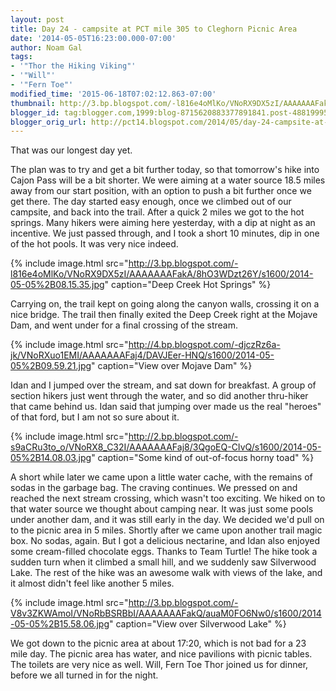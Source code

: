 ```yaml
---
layout: post
title: Day 24 - campsite at PCT mile 305 to Cleghorn Picnic Area
date: '2014-05-05T16:23:00.000-07:00'
author: Noam Gal
tags:
- '"Thor the Hiking Viking"'
- '"Will"'
- '"Fern Toe"'
modified_time: '2015-06-18T07:02:12.863-07:00'
thumbnail: http://3.bp.blogspot.com/-l816e4oMlKo/VNoRX9DX5zI/AAAAAAAFakA/8hO3WDzt26Y/s72-c/2014-05-05%2B08.15.35.jpg
blogger_id: tag:blogger.com,1999:blog-8715620883377891841.post-4881999526228986701
blogger_orig_url: http://pct14.blogspot.com/2014/05/day-24-campsite-at-pct-mile-305-to.html
---
```

That was our longest day yet.

The plan was to try and get a bit further today, so that tomorrow's hike into Cajon Pass will be a bit shorter. We were aiming at a water source 18.5 miles away from our start position, with an option to push a bit further once we get there. The day started easy enough, once we climbed out of our campsite, and back into the trail. After a quick 2 miles we got to the hot springs. Many hikers were aiming here yesterday, with a dip at night as an incentive. We just passed through, and I took a short 10 minutes, dip in one of the hot pools. It was very nice indeed.

{% include image.html src="http://3.bp.blogspot.com/-l816e4oMlKo/VNoRX9DX5zI/AAAAAAAFakA/8hO3WDzt26Y/s1600/2014-05-05%2B08.15.35.jpg" caption="Deep Creek Hot Springs" %}

Carrying on, the trail kept on going along the canyon walls, crossing it on a nice bridge. The trail then finally exited the Deep Creek right at the Mojave Dam, and went under for a final crossing of the stream.

{% include image.html src="http://4.bp.blogspot.com/-djczRz6a-jk/VNoRXuo1EMI/AAAAAAAFaj4/DAVJEer-HNQ/s1600/2014-05-05%2B09.59.21.jpg" caption="View over Mojave Dam" %}

Idan and I jumped over the stream, and sat down for breakfast. A group of section hikers just went through the water, and so did another thru-hiker that came behind us. Idan said that jumping over made us the real "heroes" of that ford, but I am not so sure about it.

{% include image.html src="http://2.bp.blogspot.com/-s9aCRu3to_o/VNoRX8_C32I/AAAAAAAFaj8/3QgoEQ-CIvQ/s1600/2014-05-05%2B14.08.03.jpg" caption="Some kind of out-of-focus horny toad" %}

A short while later we came upon a little water cache, with the remains of sodas in the garbage bag. The craving continues. We pressed on and reached the next stream crossing, which wasn't too exciting. We hiked on to that water source we thought about camping near. It was just some pools under another dam, and it was still early in the day. We decided we'd pull on to the picnic area in 5 miles. Shortly after we came upon another trail magic box. No sodas, again. But I got a delicious nectarine, and Idan also enjoyed some cream-filled chocolate eggs. Thanks to Team Turtle! The hike took a sudden turn when it climbed a small hill, and we suddenly saw Silverwood Lake. The rest of the hike was an awesome walk with views of the lake, and it almost didn't feel like another 5 miles.

{% include image.html src="http://3.bp.blogspot.com/-V8v3ZKWAmoI/VNoRbBSRBbI/AAAAAAAFakQ/auaM0FO6Nw0/s1600/2014-05-05%2B15.58.06.jpg" caption="View over Silverwood Lake" %}

We got down to the picnic area at about 17:20, which is not bad for a 23 mile day. The picnic area has water, and nice pavilions with picnic tables. The toilets are very nice as well. Will, Fern Toe  Thor joined us for dinner, before we all turned in for the night.
